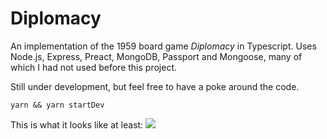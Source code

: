 # Diplomacy

An implementation of the 1959 board game *Diplomacy* in Typescript. Uses Node.js, Express, Preact, MongoDB, Passport and Mongoose, many of which I had not used before this project.

Still under development, but feel free to have a poke around the code.

```
yarn && yarn startDev
```

This is what it looks like at least:
<img src="https://i.imgur.com/4kGgZNs.jpg" />
